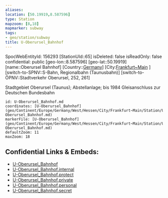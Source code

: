 ```yaml
---
aliases: 
location: [50.19919,8.587596]
type: Station 
mapzoom: [8,18] 
mapmarker: subway 
tags:
- geo/station/subway
title: U-Oberursel_Bahnhof
---
```

SpocWebEntityId: 156293
[StationUId::65]
isDeleted: false
isReadOnly: false
confidential: public
[geo-lon::8.587596]
[geo-lat::50.19919]
[name::Oberursel Bahnhof]
[Country::[Germany](geo/Continent/Europe/Germany.md)]
[City:[Frankfurt~Main](geo/Continent/Europe/Germany/West/Hessen/City/Frankfurt~Main.md) ]
[switch-to-SPNV::S-Bahn, Regionalbahn (Taunusbahn)]
[switch-to-ÖPNV::Stadtverkehr Oberursel, 252, 261]

Stadtgebiet Oberursel (Taunus); Abstellanlage; bis 1984 Gleisanschluss zur Deutschen Bundesbahn

```leaflet
id: U-Oberursel_Bahnhof.md
coordinates: [U-Oberursel_Bahnhof](geo/Continent/Europe/Germany/West/Hessen/City/Frankfurt~Main/Station/U-Oberursel_Bahnhof.md)
markerFile: [U-Oberursel_Bahnhof](geo/Continent/Europe/Germany/West/Hessen/City/Frankfurt~Main/Station/U-Oberursel_Bahnhof.md)
defaultZoom: 11 
maxZoom: 18
```


## Confidential Links & Embeds: 
- [U-Oberursel_Bahnhof](../../../../../../../../../../_public/geo/Continent/Europe/Germany/West/Hessen/City/Frankfurt~Main/Station/U-Oberursel_Bahnhof.md) 
- [U-Oberursel_Bahnhof.internal](../../../../../../../../../../_internal/geo/Continent/Europe/Germany/West/Hessen/City/Frankfurt~Main/Station/U-Oberursel_Bahnhof.internal.md) 
- [U-Oberursel_Bahnhof.protect](../../../../../../../../../../_protect/geo/Continent/Europe/Germany/West/Hessen/City/Frankfurt~Main/Station/U-Oberursel_Bahnhof.protect.md) 
- [U-Oberursel_Bahnhof.private](../../../../../../../../../../_private/geo/Continent/Europe/Germany/West/Hessen/City/Frankfurt~Main/Station/U-Oberursel_Bahnhof.private.md) 
- [U-Oberursel_Bahnhof.personal](../../../../../../../../../../_personal/geo/Continent/Europe/Germany/West/Hessen/City/Frankfurt~Main/Station/U-Oberursel_Bahnhof.personal.md) 
- [U-Oberursel_Bahnhof.secret](../../../../../../../../../../_secret/geo/Continent/Europe/Germany/West/Hessen/City/Frankfurt~Main/Station/U-Oberursel_Bahnhof.secret.md) 
